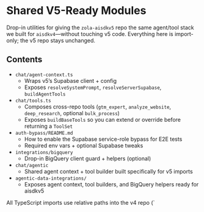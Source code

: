 # Shared V5-Ready Modules

Drop-in utilities for giving the `zola-aisdkv5` repo the same agent/tool stack we built for `aisdkv4`—without touching v5 code. Everything here is import-only; the v5 repo stays unchanged.

## Contents

- `chat/agent-context.ts`
  - Wraps v5’s Supabase client + config
  - Exposes `resolveSystemPrompt`, `resolveServerSupabase`, `buildAgentTools`
- `chat/tools.ts`
  - Composes cross-repo tools (`gtm_expert`, `analyze_website`, `deep_research`, optional `bulk_process`)
  - Exposes `buildBaseTools` so you can extend or override before returning a `ToolSet`
- `auth-bypass/README.md`
  - How to enable the Supabase service-role bypass for E2E tests
  - Required env vars + optional Supabase tweaks
- `integrations/bigquery`
  - Drop-in BigQuery client guard + helpers (optional)
- `chat/agentic`
  - Shared agent context + tool builder built specifically for v5 imports
- `agentic-data-integrations/`
  - Exposes agent context, tool builders, and BigQuery helpers ready for aisdkv5

All TypeScript imports use relative paths into the v4 repo (`